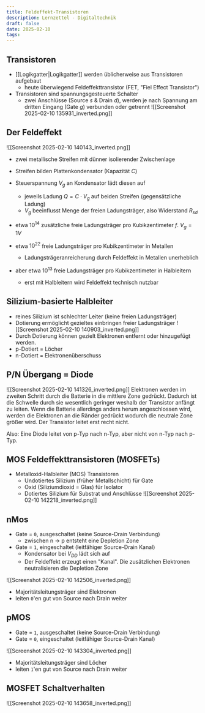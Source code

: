 ```yaml
---
title: Feldeffekt-Transistoren
description: Lernzettel - Digitaltechnik
draft: false
date: 2025-02-10
tags:
---
```

## Transistoren
- [[Logikgatter|Logikgatter]] werden üblicherweise aus Transistoren aufgebaut
	- heute überwiegend Feldeffekttransistor (FET, "Fiel Effect Transistor")
- Transistoren sind spannungsgesteuerte Schalter
	- zwei Anschlüsse (Source $s$ & Drain $d$), werden je nach Spannung am dritten Eingang (Gate $g$) verbunden oder getrennt
![[Screenshot 2025-02-10 135931_inverted.png]]
## Der Feldeffekt
![[Screenshot 2025-02-10 140143_inverted.png]]
- zwei metallische Streifen mit dünner isolierender Zwischenlage
- Streifen bilden Plattenkondensator (Kapazität $C$)
- Steuerspannung $V_g$ an Kondensator lädt diesen auf
	- jeweils Ladung $Q=C\cdot V_g$ auf beiden Streifen (gegensätzliche Ladung)
	- $V_g$ beeinflusst Menge der freien Ladungsträger, also Widerstand $R_{sd}$

- etwa $10^{14}$ zusätzliche freie Ladungsträger pro Kubikzentimeter $f$. $V_g=1V$
- etwa $10^{22}$ freie Ladungsträger pro Kubikzentimeter in Metallen
	- Ladungsträgeranreicherung durch Feldeffekt in Metallen unerheblich

- aber etwa $10^{13}$ freie Ladungsträger pro Kubikzentimeter in Halbleitern
	- erst mit Halbleitern wird Feldeffekt technisch nutzbar

## Silizium-basierte Halbleiter
- reines Silizium ist schlechter Leiter (keine freien Ladungsträger)
- Dotierung ermöglicht gezieltes einbringen freier Ladungsträger
![[Screenshot 2025-02-10 140903_inverted.png]]
- Durch Dotierung können gezielt Elektronen entfernt oder hinzugefügt werden.
- p-Dotiert = Löcher
- n-Dotiert = Elektronenüberschuss

## P/N Übergang = Diode
![[Screenshot 2025-02-10 141326_inverted.png]]
Elektronen werden im zweiten Schritt durch die Batterie in die mittlere Zone gedrückt. Dadurch ist die Schwelle durch sie wesentlich geringer weshalb der Transistor anfängt zu leiten. Wenn die Batterie allerdings anders herum angeschlossen wird, werden die Elektronen an die Ränder gedrückt wodurch die neutrale Zone größer wird. Der Transistor leitet erst recht nicht. 

Also: Eine Diode leitet von p-Typ nach n-Typ, aber nicht von n-Typ nach p-Typ.

## MOS Feldeffekttransistoren (MOSFETs)
- Metalloxid-Halbleiter (MOS) Transistoren
	- Undotiertes Silizium (früher Metallschicht) für Gate
	- Oxid (Siliziumdioxid = Glas) für Isolator
	- Dotiertes Silizium für Substrat und Anschlüsse
![[Screenshot 2025-02-10 142218_inverted.png]]

## nMos
- Gate = `0`, ausgeschaltet (keine Source-Drain Verbindung)
	- zwischen n -> p entsteht eine Depletion Zone
- Gate = `1`, eingeschaltet (leitfähiger Source-Drain Kanal)
	- Kondensator bei $V_{DD}$ lädt sich auf
	- Der Feldeffekt erzeugt einen "Kanal". Die zusätzlichen Elektronen neutralisieren die Depletion Zone

![[Screenshot 2025-02-10 142506_inverted.png]]
- Majoritätsleitungsträger sind Elektronen
- leiten `0`'en gut von Source nach Drain weiter
## pMOS
- Gate = `1`, ausgeschaltet (keine Source-Drain Verbindung)
- Gate = `0`, eingeschaltet (leitfähiger Source-Drain Kanal)

![[Screenshot 2025-02-10 143304_inverted.png]]

- Majoritätsleitungsträger sind Löcher
- leiten `1`'en gut von Source nach Drain weiter

## MOSFET Schaltverhalten
![[Screenshot 2025-02-10 143658_inverted.png]]